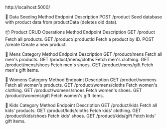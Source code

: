 http://localhost:5000/


🧪 Data Seeding
Method	Endpoint	Description
POST	/product	Seed database with product data from productData (deletes old data).

📦 Product CRUD Operations
Method	Endpoint	Description
GET	/product	Fetch all products.
GET	/product/:productId	Fetch a product by ID.
POST	/create	Create a new product.

🧍 Mens Category
Method	Endpoint	Description
GET	/product/mens	Fetch all men's products.
GET	/product/mens/cloths	Fetch men's clothing.
GET	/product/mens/shoes	Fetch men's shoes.
GET	/product/mens/gift	Fetch men's gift items.

👩 Womens Category
Method	Endpoint	Description
GET	/product/womens	Fetch all women's products.
GET	/product/womens/cloths	Fetch women's clothing.
GET	/product/womens/shoes	Fetch women's shoes.
GET	/product/womens/gift	Fetch women's gift items.

🧒 Kids Category
Method	Endpoint	Description
GET	/product/kids	Fetch all kids' products.
GET	/product/kids/cloths	Fetch kids' clothing.
GET	/product/kids/shoes	Fetch kids' shoes.
GET	/product/kids/gift	Fetch kids' gift items.


